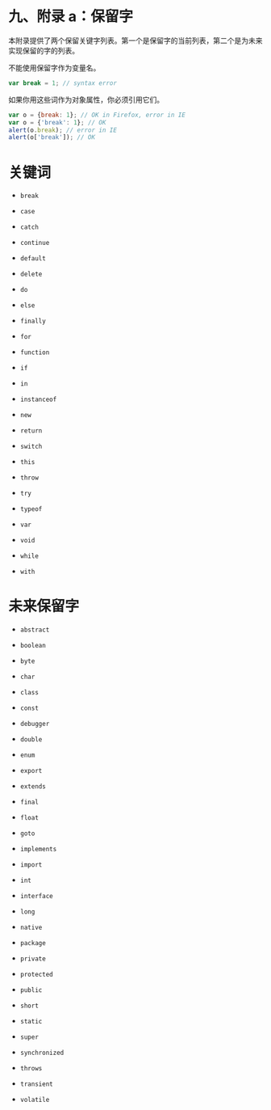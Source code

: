 # 九、附录 a：保留字

本附录提供了两个保留关键字列表。第一个是保留字的当前列表，第二个是为未来实现保留的字的列表。

不能使用保留字作为变量名。

```js
var break = 1; // syntax error

```

如果你用这些词作为对象属性，你必须引用它们。

```js
var o = {break: 1}; // OK in Firefox, error in IE
var o = {'break': 1}; // OK
alert(o.break); // error in IE
alert(o['break']); // OK

```

# 关键词

*   `break`

*   `case`

*   `catch`

*   `continue`

*   `default`

*   `delete`

*   `do`

*   `else`

*   `finally`

*   `for`

*   `function`

*   `if`

*   `in`

*   `instanceof`

*   `new`

*   `return`

*   `switch`

*   `this`

*   `throw`

*   `try`

*   `typeof`

*   `var`

*   `void`

*   `while`

*   `with`

# 未来保留字

*   `abstract`

*   `boolean`

*   `byte`

*   `char`

*   `class`

*   `const`

*   `debugger`

*   `double`

*   `enum`

*   `export`

*   `extends`

*   `final`

*   `float`

*   `goto`

*   `implements`

*   `import`

*   `int`

*   `interface`

*   `long`

*   `native`

*   `package`

*   `private`

*   `protected`

*   `public`

*   `short`

*   `static`

*   `super`

*   `synchronized`

*   `throws`

*   `transient`

*   `volatile`
